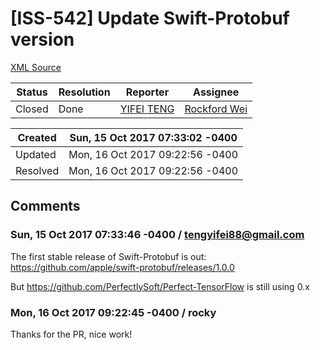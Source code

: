 # [ISS-542] Update Swift-Protobuf version

[XML Source](../xml/ISS-542.xml)
<p></p>





Status|Resolution|Reporter|Assignee
------|----------|--------|--------
Closed|Done|[YIFEI TENG](tengyifei88@gmail.com)|[Rockford Wei]($rocky)





Created|Sun, 15 Oct 2017 07:33:02 -0400
-------|--------------
Updated|Mon, 16 Oct 2017 09:22:56 -0400
Resolved|Mon, 16 Oct 2017 09:22:56 -0400


## Comments




### Sun, 15 Oct 2017 07:33:46 -0400 / tengyifei88@gmail.com 

<p><p>The first stable release of Swift-Protobuf is out: <a href="https://github.com/apple/swift-protobuf/releases/1.0.0" class="external-link" rel="nofollow">https://github.com/apple/swift-protobuf/releases/1.0.0</a></p>

<p>But <a href="https://github.com/PerfectlySoft/Perfect-TensorFlow" class="external-link" rel="nofollow">https://github.com/PerfectlySoft/Perfect-TensorFlow</a> is still using 0.x</p></p>


### Mon, 16 Oct 2017 09:22:45 -0400 / rocky 

<p><p>Thanks for the PR, nice work!</p></p>



